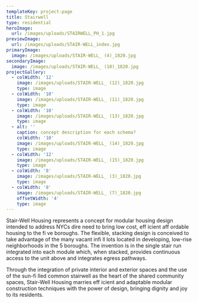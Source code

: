 ```yaml
---
templateKey: project-page
title: Stairwell
type: residential
heroImage:
  url: /images/uploads/STAIRWELL_PH_1.jpg
previewImage:
  url: /images/uploads/STAIR-WELL_index.jpg
primaryImage:
  image: /images/uploads/STAIR-WELL_ (4)_1820.jpg
secondaryImage:
  image: /images/uploads/STAIR-WELL_ (10)_1820.jpg
projectGallery:
  - colWidth: '12'
    image: /images/uploads/STAIR-WELL_ (12)_1820.jpg
    type: image
  - colWidth: '10'
    image: /images/uploads/STAIR-WELL_ (11)_1820.jpg
    type: image
  - colWidth: '10'
    image: /images/uploads/STAIR-WELL_ (13)_1820.jpg
    type: image
  - alt: ''
    caption: concept description for each schema?
    colWidth: '10'
    image: /images/uploads/STAIR-WELL_ (14)_1820.jpg
    type: image
  - colWidth: '12'
    image: /images/uploads/STAIR-WELL_ (15)_1820.jpg
    type: image
  - colWidth: '8'
    image: /images/uploads/STAIR-WELL_ (3)_1820.jpg
    type: image
  - colWidth: '8'
    image: /images/uploads/STAIR-WELL_ (7)_1820.jpg
    offsetWidth: '4'
    type: image
---
```

Stair-Well Housing represents a concept for modular housing design intended to address NYCs dire need to bring low cost, eff icient aff ordable housing to the fi ve boroughs. The flexible, stacking design is conceived to take advantage of the many vacant infi ll lots located in developing, low-rise neighborhoods in the 5 boroughs. The invention is in the single stair run integrated into each module which, when stacked, provides continuous access to the unit above and integrates egress pathways.

Through the integration of private interior and exterior spaces and the use of the sun-fi lled common stairwell as the heart of the shared community spaces, Stair-Well Housing marries eff icient and adaptable modular construction techniques with the power of design, bringing dignity and joy to its residents.
